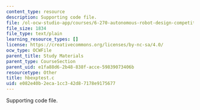 ```yaml
---
content_type: resource
description: Supporting code file.
file: /ol-ocw-studio-app/courses/6-270-autonomous-robot-design-competition-january-iap-2005/e082e40b2eca1cc342d87178e9175677_hbexptest.c
file_size: 1834
file_type: text/plain
learning_resource_types: []
license: https://creativecommons.org/licenses/by-nc-sa/4.0/
ocw_type: OCWFile
parent_title: Study Materials
parent_type: CourseSection
parent_uid: e1fa88d6-2b48-838f-acce-59839073406b
resourcetype: Other
title: hbexptest.c
uid: e082e40b-2eca-1cc3-42d8-7178e9175677
---
```

Supporting code file.